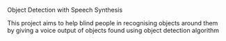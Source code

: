 Object Detection with Speech Synthesis

This project aims to help blind people in recognising objects around them by giving a voice output of objects found using object detection algorithm

